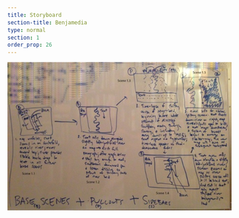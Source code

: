 ```yaml
---
title: Storyboard
section-title: Benjamedia 
type: normal
section: 1
order_prop: 26
---
```


<img class="storyboard" src="./images/storyboard.jpg"></img>

